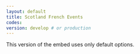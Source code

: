 ```yaml
---
layout: default
title: Scotland French Events
codes:
version: develop # or production
---
```


This version of the embed uses only default options.
